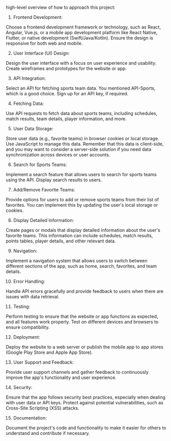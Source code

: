 high-level overview of how to approach this project:

1. Frontend Development:

Choose a frontend development framework or technology, such as React, Angular, Vue.js, or a mobile app development platform like React Native, Flutter, or native development (Swift/Java/Kotlin). Ensure the design is responsive for both web and mobile.

2. User Interface (UI) Design:

Design the user interface with a focus on user experience and usability. Create wireframes and prototypes for the website or app.

3. API Integration:

Select an API for fetching sports team data. You mentioned API-Sports, which is a good choice. Sign up for an API key, if required.

4. Fetching Data:

Use API requests to fetch data about sports teams, including schedules, match results, team details, player information, and more.

5. User Data Storage:

Store user data (e.g., favorite teams) in browser cookies or local storage. Use JavaScript to manage this data. Remember that this data is client-side, and you may want to consider a server-side solution if you need data synchronization across devices or user accounts.

6. Search for Sports Teams:

Implement a search feature that allows users to search for sports teams using the API. Display search results to users.

7. Add/Remove Favorite Teams:

Provide options for users to add or remove sports teams from their list of favorites. You can implement this by updating the user's local storage or cookies.

8. Display Detailed Information:

Create pages or modals that display detailed information about the user's favorite teams. This information can include schedules, match results, points tables, player details, and other relevant data.

9. Navigation:

Implement a navigation system that allows users to switch between different sections of the app, such as home, search, favorites, and team details.

10. Error Handling:

Handle API errors gracefully and provide feedback to users when there are issues with data retrieval.

11. Testing:

Perform testing to ensure that the website or app functions as expected, and all features work properly. Test on different devices and browsers to ensure compatibility.

12. Deployment:

Deploy the website to a web server or publish the mobile app to app stores (Google Play Store and Apple App Store).

13. User Support and Feedback:

Provide user support channels and gather feedback to continuously improve the app's functionality and user experience.

14. Security:

Ensure that the app follows security best practices, especially when dealing with user data or API keys. Protect against potential vulnerabilities, such as Cross-Site Scripting (XSS) attacks.

15. Documentation:

Document the project's code and functionality to make it easier for others to understand and contribute if necessary.
